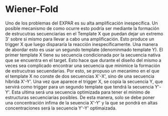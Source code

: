 # Wiener-Fold

Uno de los problemas del EXPAR es su alta amplificación inespecífica. Un posible mecanismo de como ocurre esto podría ser mediante la formación de estrucutras secuenciarias en el Template X que puedan dejar un extremo 3' sobre si mismo para llevar a cabo una amplificación. Esto produce un trigger X que luego dispararía la reacción inespecíficamente. Una manera de abordar esto es usar un segundo template (denominmado template Y). El primer template X tiene su secuencia condicionada por la secuencia nativa que se encuentra en el target. Esto hace que durante el diseño del mismo a veces sea complicado encontrar una secuencia que minimice la formación de estrucutras secuendarias. Por esto, se propuso un mecanimo en el que el template X no conste de dos secuencias X'-X', sino de una secuencia híbrida X'-Y'. Una vez que aparece el trigger X, se copia la secuencia Y, que servirá como trigger para un segundo template que tendrá la secuencia Y'-Y'. Esta ultima será una secuencia optimizada para tener el minimo de estructuras secuenciarias posibles. De esta manera, solo se debe poner una concentración infima de la seuencia X'-Y' y la que se pondrá en altas concentraciones será la secuencia Y'-Y' optimaizada.
